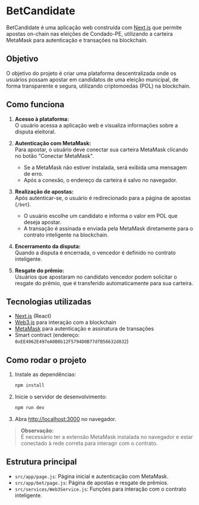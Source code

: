 # BetCandidate

BetCandidate é uma aplicação web construída com [Next.js](https://nextjs.org/) que permite apostas on-chain nas eleições de Condado-PE, utilizando a carteira MetaMask para autenticação e transações na blockchain.

## Objetivo

O objetivo do projeto é criar uma plataforma descentralizada onde os usuários possam apostar em candidatos de uma eleição municipal, de forma transparente e segura, utilizando criptomoedas (POL) na blockchain.

## Como funciona

1. **Acesso à plataforma:**  
   O usuário acessa a aplicação web e visualiza informações sobre a disputa eleitoral.

2. **Autenticação com MetaMask:**  
   Para apostar, o usuário deve conectar sua carteira MetaMask clicando no botão "Conectar MetaMask".  
   - Se a MetaMask não estiver instalada, será exibida uma mensagem de erro.
   - Após a conexão, o endereço da carteira é salvo no navegador.

3. **Realização de apostas:**  
   Após autenticar-se, o usuário é redirecionado para a página de apostas (`/bet`).  
   - O usuário escolhe um candidato e informa o valor em POL que deseja apostar.
   - A transação é assinada e enviada pela MetaMask diretamente para o contrato inteligente na blockchain.

4. **Encerramento da disputa:**  
   Quando a disputa é encerrada, o vencedor é definido no contrato inteligente.

5. **Resgate do prêmio:**  
   Usuários que apostaram no candidato vencedor podem solicitar o resgate do prêmio, que é transferido automaticamente para sua carteira.

## Tecnologias utilizadas

- [Next.js](https://nextjs.org/) (React)
- [Web3.js](https://web3js.readthedocs.io/) para interação com a blockchain
- [MetaMask](https://metamask.io/) para autenticação e assinatura de transações
- Smart contract (endereço: `0xEE4962E497eA0B8b12F5794D0B77dfB56632d832`)

## Como rodar o projeto

1. Instale as dependências:
   ```bash
   npm install
   ```

2. Inicie o servidor de desenvolvimento:
   ```bash
   npm run dev
   ```

3. Abra [http://localhost:3000](http://localhost:3000) no navegador.

> **Observação:**  
> É necessário ter a extensão MetaMask instalada no navegador e estar conectado à rede correta para interagir com o contrato.

## Estrutura principal

- `src/app/page.js`: Página inicial e autenticação com MetaMask.
- `src/app/bet/page.js`: Página de apostas e resgate de prêmios.
- `src/services/Web3Service.js`: Funções para interação com o contrato inteligente.

